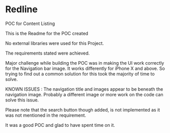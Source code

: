 # Redline
POC for Content Listing


This is the Readme for the POC created

No external libraries were used for this Project. 

The requirements stated were achieved. 

Major challenge while building the POC was in making the UI work correctly for the Navigation bar image. It works differently for iPhone X and above. So trying to find out a common solution for this took the majority of time to solve.

KNOWN ISSUES : The navigation title and images appear to be beneath the navigation image. Probably a different image or more work on the code can solve this issue. 

Please note that the search button though added, is not implemented as it was not mentioned in the requirement. 

It was a good POC and glad to have spent time on it. 


